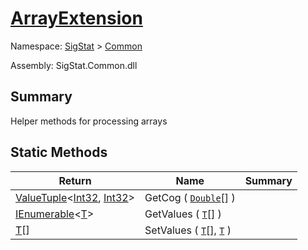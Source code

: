 # [ArrayExtension](./ArrayExtension.md)

Namespace: [SigStat]() > [Common]()

Assembly: SigStat.Common.dll

## Summary
Helper methods for processing arrays

## Static Methods

| Return | Name | Summary | 
| --- | --- | --- | 
| [ValueTuple](https://docs.microsoft.com/en-us/dotnet/api/System.ValueTuple-2)\<[Int32](https://docs.microsoft.com/en-us/dotnet/api/System.Int32), [Int32](https://docs.microsoft.com/en-us/dotnet/api/System.Int32)> | GetCog ( [`Double`](https://docs.microsoft.com/en-us/dotnet/api/System.Double)[] ) |  | 
| [IEnumerable](./ArrayExtension.md)\<[T](./ArrayExtension.md)> | GetValues ( [`T`](./ArrayExtension.md)[] ) |  | 
| [T](./ArrayExtension.md)[] | SetValues ( [`T`](./ArrayExtension.md)[], [`T`](./ArrayExtension.md) ) |  | 


